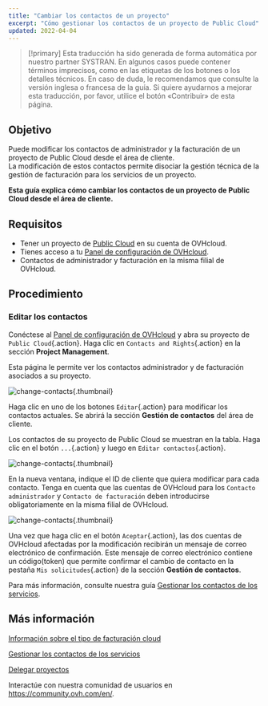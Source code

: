 ```yaml
---
title: "Cambiar los contactos de un proyecto"
excerpt: "Cómo gestionar los contactos de un proyecto de Public Cloud"
updated: 2022-04-04
---
```


> [!primary]
> Esta traducción ha sido generada de forma automática por nuestro partner SYSTRAN. En algunos casos puede contener términos imprecisos, como en las etiquetas de los botones o los detalles técnicos. En caso de duda, le recomendamos que consulte la versión inglesa o francesa de la guía. Si quiere ayudarnos a mejorar esta traducción, por favor, utilice el botón «Contribuir» de esta página.
> 

## Objetivo

Puede modificar los contactos de administrador y la facturación de un proyecto de Public Cloud desde el área de cliente.<br>
La modificación de estos contactos permite disociar la gestión técnica de la gestión de facturación para los servicios de un proyecto.

**Esta guía explica cómo cambiar los contactos de un proyecto de Public Cloud desde el área de cliente.**

## Requisitos

- Tener un proyecto de [Public Cloud](https://www.ovhcloud.com/es-es/public-cloud/) en su cuenta de OVHcloud.
- Tienes acceso a tu [Panel de configuración de OVHcloud](https://www.ovh.com/auth/?action=gotomanager&from=https://www.ovh.es/&ovhSubsidiary=es).
- Contactos de administrador y facturación en la misma filial de OVHcloud.

## Procedimiento

### Editar los contactos

Conéctese al [Panel de configuración de OVHcloud](https://www.ovh.com/auth/?action=gotomanager&from=https://www.ovh.es/&ovhSubsidiary=es) y abra su proyecto de `Public Cloud`{.action}. Haga clic en `Contacts and Rights`{.action} en la sección **Project Management**.

Esta página le permite ver los contactos administrador y de facturación asociados a su proyecto.

![change-contacts](images/contact1.png){.thumbnail}

Haga clic en uno de los botones `Editar`{.action} para modificar los contactos actuales. Se abrirá la sección **Gestión de contactos** del área de cliente.

Los contactos de su proyecto de Public Cloud se muestran en la tabla. Haga clic en el botón `...`{.action} y luego en `Editar contactos`{.action}.

![change-contacts](images/contactchange.png){.thumbnail}

En la nueva ventana, indique el ID de cliente que quiera modificar para cada contacto. Tenga en cuenta que las cuentas de OVHcloud para los `Contacto administrador` y `Contacto de facturación` deben introducirse obligatoriamente en la misma filial de OVHcloud.

![change-contacts](images/contactchange1.png){.thumbnail}

Una vez que haga clic en el botón `Aceptar`{.action}, las dos cuentas de OVHcloud afectadas por la modificación recibirán un mensaje de correo electrónico de confirmación. Este mensaje de correo electrónico contiene un código(token) que permite confirmar el cambio de contacto en la pestaña `Mis solicitudes`{.action} de la sección **Gestión de contactos**.

Para más información, consulte nuestra guía [Gestionar los contactos de los servicios](/pages/account_and_service_management/account_information/managing_contacts).

## Más información

[Información sobre el tipo de facturación cloud](/pages/public_cloud/compute/analyze_billing)

[Gestionar los contactos de los servicios](/pages/account_and_service_management/account_information/managing_contacts)

[Delegar proyectos](/pages/public_cloud/compute/delegate_projects)

Interactúe con nuestra comunidad de usuarios en <https://community.ovh.com/en/>.